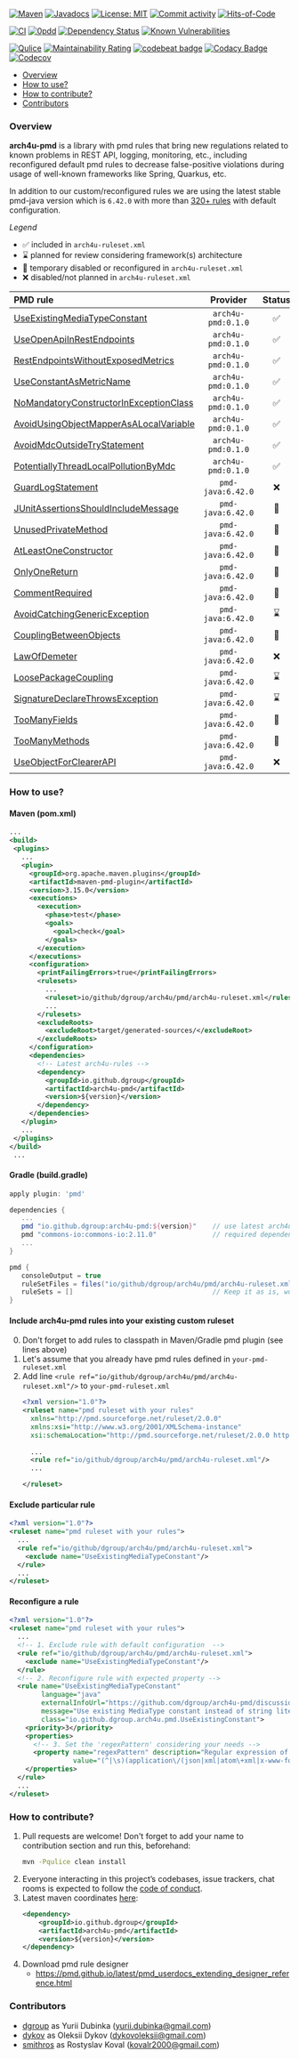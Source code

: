 [![Maven](https://img.shields.io/maven-central/v/io.github.dgroup/arch4u-pmd.svg)](https://mvnrepository.com/artifact/io.github.dgroup/arch4u-pmd)
[![Javadocs](http://www.javadoc.io/badge/io.github.dgroup/arch4u-pmd.svg)](http://www.javadoc.io/doc/io.github.dgroup/arch4u-pmd)
[![License: MIT](https://img.shields.io/github/license/mashape/apistatus.svg)](./license.txt)
[![Commit activity](https://img.shields.io/github/commit-activity/y/dgroup/arch4u-pmd.svg?style=flat-square)](https://github.com/dgroup/arch4u-pmd/graphs/commit-activity)
[![Hits-of-Code](https://hitsofcode.com/github/dgroup/arch4u-pmd)](https://hitsofcode.com/view/github/dgroup/arch4u-pmd)

[![CI](https://github.com/dgroup/arch4u-pmd/actions/workflows/build.yml/badge.svg)](https://github.com/dgroup/arch4u-pmd/actions/workflows/build.yml)
[![0pdd](http://www.0pdd.com/svg?name=dgroup/arch4u-pmd)](http://www.0pdd.com/p?name=dgroup/arch4u-pmd)
[![Dependency Status](https://requires.io/github/dgroup/arch4u-pmd/requirements.svg?branch=master)](https://requires.io/github/dgroup/arch4u-pmd/requirements/?branch=master)
[![Known Vulnerabilities](https://snyk.io/test/github/dgroup/arch4u-pmd/badge.svg)](https://app.snyk.io/org/dgroup/project/c8b51bb3-7683-41c8-9a4e-b32a6f9069b6)

[![Qulice](https://img.shields.io/badge/qulice-passed-blue.svg)](http://www.qulice.com/)
[![Maintainability Rating](https://sonarcloud.io/api/project_badges/measure?project=dgroup_arch4u-pmd&metric=sqale_rating)](https://sonarcloud.io/summary/new_code?id=dgroup_arch4u-pmd)
[![codebeat badge](https://codebeat.co/badges/07852d4a-459c-4775-949d-833e3eeebcfe)](https://codebeat.co/projects/github-com-dgroup-arch4u-pmd-master)
[![Codacy Badge](https://app.codacy.com/project/badge/Grade/53d3d211de354b45a06aaa82dcf432b5)](https://www.codacy.com/gh/dgroup/arch4u-pmd/dashboard?utm_source=github.com&amp;utm_medium=referral&amp;utm_content=dgroup/arch4u-pmd&amp;utm_campaign=Badge_Grade)
[![Codecov](https://codecov.io/gh/dgroup/arch4u-pmd/branch/master/graph/badge.svg)](https://codecov.io/gh/dgroup/arch4u-pmd)

* [Overview](#overview)
* [How to use?](#how-to-use)
* [How to contribute?](#how-to-contribute)
* [Contributors](#contributors)

### Overview

**arch4u-pmd** is a library with pmd rules that bring new regulations related to known problems in
REST API, logging, monitoring, etc., including reconfigured default pmd
rules to decrease false-positive
violations during usage of well-known frameworks like Spring, Quarkus, etc.

In addition to our custom/reconfigured rules we are using the latest stable pmd-java version which is `6.42.0` with more than [320+ rules](https://pmd.github.io/pmd-6.42.0/pmd_rules_java.html) with default configuration.

*Legend*

- ✅ included in `arch4u-ruleset.xml`
- ⌛ planned for review considering framework(s) architecture
- 🌵 temporary disabled or reconfigured in `arch4u-ruleset.xml`
- ❌ disabled/not planned in `arch4u-ruleset.xml`

| PMD rule                                                                                                                               |      Provider      | Status | Spring | Quarkus |
|:------------------------------------------------------------------------------------------------------------------------------------------|:------------------:|:------:|:------:|:-------:|
| [UseExistingMediaTypeConstant](https://github.com/dgroup/arch4u-pmd/discussions/43)                                                       | `arch4u-pmd:0.1.0` |   ✅    |   ✅    |    ⌛    |
| [UseOpenApiInRestEndpoints](https://github.com/dgroup/arch4u-pmd/discussions/73)                                                          | `arch4u-pmd:0.1.0` |   ✅    |   ✅    |    ⌛    |
| [RestEndpointsWithoutExposedMetrics](https://github.com/dgroup/arch4u-pmd/discussions/74)                                                 | `arch4u-pmd:0.1.0` |   ✅    |   ✅    |    ⌛    |
| [UseConstantAsMetricName](https://github.com/dgroup/arch4u-pmd/discussions/75)                                                            | `arch4u-pmd:0.1.0` |   ✅    |   ✅    |    ⌛    |
| [NoMandatoryConstructorInExceptionClass](https://github.com/dgroup/arch4u-pmd/discussions/31)                                             | `arch4u-pmd:0.1.0` |   ✅    |   ✅    |    ⌛    |
| [AvoidUsingObjectMapperAsALocalVariable](https://github.com/dgroup/arch4u-pmd/discussions/30)                                             | `arch4u-pmd:0.1.0` |   ✅    |   ✅    |    ⌛    |
| [AvoidMdcOutsideTryStatement](https://github.com/dgroup/arch4u-pmd/discussions/86)                                                        | `arch4u-pmd:0.1.0` |   ✅    |   ✅    |    ⌛    |
| [PotentiallyThreadLocalPollutionByMdc](https://github.com/dgroup/arch4u-pmd/discussions/88)                                               | `arch4u-pmd:0.1.0` |   ✅    |   ✅    |    ⌛    |
| [GuardLogStatement](https://pmd.github.io/latest/pmd_rules_java_bestpractices.html#guardlogstatement)                                     | `pmd-java:6.42.0`  |   ❌    |   ⌛    |    ⌛    |
| [JUnitAssertionsShouldIncludeMessage](https://pmd.github.io/latest/pmd_rules_java_bestpractices.html#junitassertionsshouldincludemessage) | `pmd-java:6.42.0`  |   🌵   |   ⌛    |    ⌛    |
| [UnusedPrivateMethod](https://pmd.github.io/latest/pmd_rules_java_bestpractices.html#unusedprivatemethod)                                 | `pmd-java:6.42.0`  |   🌵   |   ⌛    |    ⌛    |
| [AtLeastOneConstructor](https://pmd.github.io/latest/pmd_rules_java_codestyle.html#atleastoneconstructor)                                 | `pmd-java:6.42.0`  |   🌵   |   ✅    |    ⌛    |
| [OnlyOneReturn](https://pmd.github.io/latest/pmd_rules_java_codestyle.html#onlyonereturn)                                                 | `pmd-java:6.42.0`  |   🌵   |   ⌛    |    ⌛    |
| [CommentRequired](https://pmd.github.io/latest/pmd_rules_java_documentation.html#commentrequired)                                         | `pmd-java:6.42.0`  |   🌵   |   ⌛    |    ⌛    |
| [AvoidCatchingGenericException](https://pmd.github.io/latest/pmd_rules_java_design.html#avoidcatchinggenericexception)                    | `pmd-java:6.42.0`  |   ⌛    |   ⌛    |    ⌛    |
| [CouplingBetweenObjects](https://pmd.github.io/latest/pmd_rules_java_design.html#couplingbetweenobjects)                                  | `pmd-java:6.42.0`  |   🌵   |   ⌛    |    ⌛    |
| [LawOfDemeter](https://pmd.github.io/latest/pmd_rules_java_design.html#lawofdemeter)                                                      | `pmd-java:6.42.0`  |   ❌    |   ⌛    |    ⌛    |
| [LoosePackageCoupling](https://pmd.github.io/latest/pmd_rules_java_design.html#loosepackagecoupling)                                      | `pmd-java:6.42.0`  |   ⌛    |   ⌛    |    ⌛    |
| [SignatureDeclareThrowsException](https://pmd.github.io/latest/pmd_rules_java_design.html#signaturedeclarethrowsexception)                | `pmd-java:6.42.0`  |   ⌛    |   ⌛    |    ⌛    |
| [TooManyFields](https://pmd.github.io/latest/pmd_rules_java_design.html#toomanyfields)                                                    | `pmd-java:6.42.0`  |   🌵   |   ⌛    |    ⌛    |
| [TooManyMethods](https://pmd.github.io/latest/pmd_rules_java_design.html#toomanymethods)                                                  | `pmd-java:6.42.0`  |   🌵   |   ⌛    |    ⌛    |
| [UseObjectForClearerAPI](https://pmd.github.io/latest/pmd_rules_java_design.html#useobjectforclearerapi)                                  | `pmd-java:6.42.0`  |   ❌    |   ⌛    |    ⌛    |

### How to use?

#### Maven (pom.xml)

 ```xml
 ...
<build>
  <plugins>
    ...
    <plugin>
      <groupId>org.apache.maven.plugins</groupId>
      <artifactId>maven-pmd-plugin</artifactId>
      <version>3.15.0</version>
      <executions>
        <execution>
          <phase>test</phase>
          <goals>
            <goal>check</goal>
          </goals>
        </execution>
      </executions>
      <configuration>
        <printFailingErrors>true</printFailingErrors>
        <rulesets>
          ...
          <ruleset>io/github/dgroup/arch4u/pmd/arch4u-ruleset.xml</ruleset>
          ...
        </rulesets>
        <excludeRoots>
          <excludeRoot>target/generated-sources/</excludeRoot>
        </excludeRoots>
      </configuration>
      <dependencies>
        <!-- Latest arch4u-rules -->
        <dependency>
          <groupId>io.github.dgroup</groupId>
          <artifactId>arch4u-pmd</artifactId>
          <version>${version}</version>
        </dependency>
      </dependencies>
    </plugin>
    ...
  </plugins>
</build>
  ...
 ```

#### Gradle (build.gradle)

 ```groovy
 apply plugin: 'pmd'

dependencies {
    ...
    pmd "io.github.dgroup:arch4u-pmd:${version}"    // use latest arch4u-pmd rules version
    pmd "commons-io:commons-io:2.11.0"              // required dependency by pmd engine
    ...
}

pmd {
    consoleOutput = true
    ruleSetFiles = files("io/github/dgroup/arch4u/pmd/arch4u-ruleset.xml")
    ruleSets = []                                   // Keep it as is, workaround for pmd
}
 ```

#### Include arch4u-pmd rules into your existing custom ruleset

0. Don't forget to add rules to classpath in Maven/Gradle pmd plugin (see lines above)
1. Let's assume that you already have pmd rules defined in `your-pmd-ruleset.xml`
2. Add line `<rule ref="io/github/dgroup/arch4u/pmd/arch4u-ruleset.xml"/>` to `your-pmd-ruleset.xml`
   ```xml
   <?xml version="1.0"?>
   <ruleset name="pmd ruleset with your rules"
     xmlns="http://pmd.sourceforge.net/ruleset/2.0.0"
     xmlns:xsi="http://www.w3.org/2001/XMLSchema-instance"
     xsi:schemaLocation="http://pmd.sourceforge.net/ruleset/2.0.0 https://pmd.sourceforge.io/ruleset_2_0_0.xsd">
    
     ...
     <rule ref="io/github/dgroup/arch4u/pmd/arch4u-ruleset.xml"/>
     ...

   </ruleset>
   ```

#### Exclude particular rule

```xml
<?xml version="1.0"?>
<ruleset name="pmd ruleset with your rules">
  ...
  <rule ref="io/github/dgroup/arch4u/pmd/arch4u-ruleset.xml">
    <exclude name="UseExistingMediaTypeConstant"/>
  </rule>
  ...
</ruleset>
```

#### Reconfigure a rule

```xml
<?xml version="1.0"?>
<ruleset name="pmd ruleset with your rules">
  ...
  <!-- 1. Exclude rule with default configuration  -->
  <rule ref="io/github/dgroup/arch4u/pmd/arch4u-ruleset.xml">
    <exclude name="UseExistingMediaTypeConstant"/>
  </rule>
  <!-- 2. Reconfigure rule with expected property -->
  <rule name="UseExistingMediaTypeConstant"
        language="java"
        externalInfoUrl="https://github.com/dgroup/arch4u-pmd/discussions/43"
        message="Use existing MediaType constant instead of string literal: https://github.com/dgroup/arch4u-pmd/discussions/43"
        class="io.github.dgroup.arch4u.pmd.UseExistingConstant">
    <priority>3</priority>
    <properties>
      <!-- 3. Set the 'regexPattern' considering your needs -->
      <property name="regexPattern" description="Regular expression of prohibited string"
                value="(^|\s)(application\/(json|xml|atom\+xml|x-www-form-urlencoded|octet-stream|svg\+xml|xhtml\+xml)|(multipart\/form-data)|(text\/(html|xml|plain)))(\s|$)"/>
    </properties>
  </rule>
  ...
</ruleset>
```

### How to contribute?

1. Pull requests are welcome! Don't forget to add your name to contribution section and run this,
   beforehand:
    ```bash
    mvn -Pqulice clean install
    ```
2. Everyone interacting in this project’s codebases, issue trackers, chat rooms is expected to
   follow the [code of conduct](.github/code_of_conduct.md).
3. Latest maven coordinates [here](https://github.com/dgroup/arch4u-pmd/releases):
    ```xml
    <dependency>
        <groupId>io.github.dgroup</groupId>
        <artifactId>arch4u-pmd</artifactId>
        <version>${version}</version>
    </dependency>
    ```
4. Download pmd rule designer
    - https://pmd.github.io/latest/pmd_userdocs_extending_designer_reference.html

### Contributors

* [dgroup](https://github.com/dgroup) as Yurii Dubinka (<yurii.dubinka@gmail.com>)
* [dykov](https://github.com/dykov) as Oleksii Dykov (<dykovoleksii@gmail.com>)
* [smithros](https://github.com/smithros) as Rostyslav Koval (<kovalr2000@gmail.com>)

